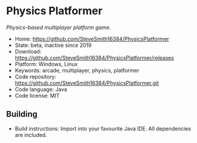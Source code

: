 # Physics Platformer

_Physics-based multiplayer platform game._

- Home: https://github.com/SteveSmith16384/PhysicsPlatformer
- State: beta, inactive since 2019
- Download: https://github.com/SteveSmith16384/PhysicsPlatformer/releases
- Platform: Windows, Linux
- Keywords: arcade, multiplayer, physics, platformer
- Code repository: https://github.com/SteveSmith16384/PhysicsPlatformer.git
- Code language: Java
- Code license: MIT

## Building

- Build instructions: Import into your favourite Java IDE. All dependencies are included.
